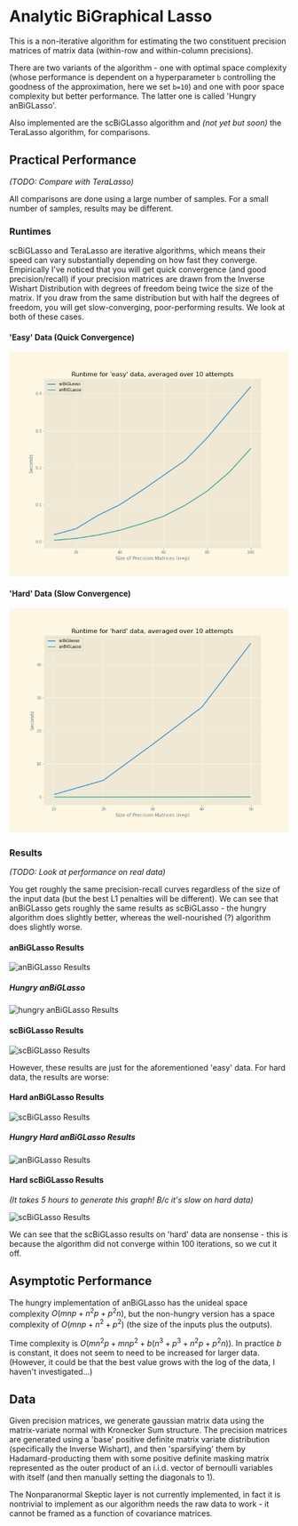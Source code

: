 # Analytic BiGraphical Lasso

This is a non-iterative algorithm for estimating the two constituent
precision matrices of matrix data (within-row and within-column precisions).

There are two variants of the algorithm - one with optimal space complexity
(whose performance is dependent on a hyperparameter `b` controlling the goodness
of the approximation, here we set `b=10`) and one with poor space complexity
but better performance.  The latter one is called 'Hungry anBiGLasso'.

Also implemented are the scBiGLasso algorithm and _(not yet but soon)_ the
TeraLasso algorithm, for comparisons.

## Practical Performance

_(TODO: Compare with TeraLasso)_

All comparisons are done using a large number of samples.  For a small number of samples,
results may be different.

### Runtimes

scBiGLasso and TeraLasso are iterative algorithms, which means their speed can
vary substantially depending on how fast they converge.  Empirically I've noticed
that you will get quick convergence (and good precision/recall) if your
precision matrices are drawn from the Inverse Wishart Distribution with degrees
of freedom being twice the size of the matrix.  If you draw from the same distribution
but with half the degrees of freedom, you will get slow-converging, poor-performing
results.  We look at both of these cases.

#### 'Easy' Data (Quick Convergence)

![EasyData](Plots/Runtimes%20Comparison/Compare%20Runtimes%20Easy%20Data.png)

#### 'Hard' Data (Slow Convergence)

![HardData](Plots/Runtimes%20Comparison/Compare%20Runtimes%20Hard%20Data.png)

### Results

_(TODO: Look at performance on real data)_

You get roughly the same precision-recall curves regardless of the size of the input
data (but the best L1 penalties will be different).  We can see that anBiGLasso gets
roughly the same results as scBiGLasso - the hungry algorithm does slightly better,
whereas the well-nourished (?) algorithm does slightly worse.

#### anBiGLasso Results

![anBiGLasso Results](https://github.com/BaileyAndrew/scBiGLasso-Implementation/blob/main/Plots/Vary%20Sizes%20-%20anBiGLasso%20-%20Easy%20-%20Approx/Precision-Recall-Vary-Sizes-100.png)

##### Hungry anBiGLasso

![hungry anBiGLasso Results](https://github.com/BaileyAndrew/scBiGLasso-Implementation/blob/main/Plots/Vary%20Sizes%20-%20anBiGLasso%20-%20Easy/Precision-Recall-Vary-Sizes-100.png)

#### scBiGLasso Results

![scBiGLasso Results](https://github.com/BaileyAndrew/scBiGLasso-Implementation/blob/main/Plots/Vary%20Sizes%20-%20scBiGLasso%20-%20Easy/Precision-Recall-Vary-Sizes-100.png)

However, these results are just for the aforementioned 'easy' data.  For hard data, the
results are worse:

#### Hard anBiGLasso Results

![scBiGLasso Results](https://github.com/BaileyAndrew/scBiGLasso-Implementation/blob/main/Plots/Vary%20Sizes%20-%20anBiGLasso%20-%20Hard%20-%20Approx/Precision-Recall-Vary-Sizes-40.png)


##### Hungry Hard anBiGLasso Results

![anBiGLasso Results](https://github.com/BaileyAndrew/scBiGLasso-Implementation/blob/main/Plots/Vary%20Sizes%20-%20anBiGLasso%20-%20Hard/Precision-Recall-Vary-Sizes-40.png)

#### Hard scBiGLasso Results

_(It takes 5 hours to generate this graph!  B/c it's slow on hard data)_

![scBiGLasso Results](https://github.com/BaileyAndrew/scBiGLasso-Implementation/blob/main/Plots/Vary%20Sizes%20-%20scBiGLasso%20-%20Hard/Precision-Recall-Vary-Sizes-40.png)

We can see that the scBiGLasso results on 'hard' data are nonsense - this is because the algorithm
did not converge within 100 iterations, so we cut it off.

## Asymptotic Performance

The hungry implementation of anBiGLasso has the unideal space complexity $O(mnp + n^2p + p^2n)$,
but the non-hungry version has a space complexity of $O(mnp + n^2 + p^2)$
(the size of the inputs plus the outputs).

Time complexity is $O(mn^2p + mnp^2 + b(n^3 + p^3 + n^2p + p^2n))$.  In practice $b$ is constant,
it does not seem to need to be increased for larger data.  (However, it could be that the best
value grows with the log of the data, I haven't investigated...)

## Data

Given precision matrices, we generate gaussian matrix data using the matrix-variate normal with
Kronecker Sum structure.  The precision matrices are generated using a 'base' positive definite
matrix variate distribution (specifically the Inverse Wishart), and then 'sparsifying' them
by Hadamard-producting them with some positive definite masking matrix represented as the
outer product of an i.i.d. vector of bernoulli variables with itself (and then manually setting
the diagonals to 1).

The Nonparanormal Skeptic layer is not currently implemented, in fact it is nontrivial to implement
as our algorithm needs the raw data to work - it cannot be framed as a function of covariance matrices.

